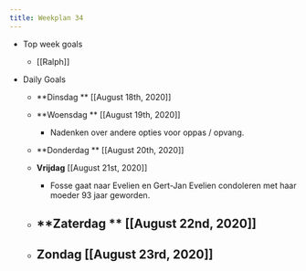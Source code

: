 ```yaml
---
title: Weekplan 34
---
```


- Top week goals
	 - [[Ralph]]

- Daily Goals
	 - **Dinsdag ** [[August 18th, 2020]]

	 - **Woensdag ** [[August 19th, 2020]]
		 - Nadenken over andere opties voor oppas / opvang.

	 - **Donderdag **  [[August 20th, 2020]]

	 - **Vrijdag** [[August 21st, 2020]]
		 - Fosse gaat naar Evelien en Gert-Jan Evelien condoleren met haar moeder 93 jaar geworden. 

	 - **Zaterdag ** [[August 22nd, 2020]]
		 - 

	 - **Zondag**  [[August 23rd, 2020]]
		 - 
